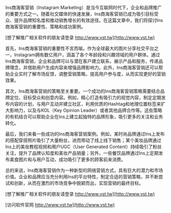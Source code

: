 Ins商海客营销（Instagram Marketing）是当今互联网时代下，企业和品牌推广的重要方式之一。随着社交媒体的快速发展，Ins商海客营销已成为吸引目标受众、提升品牌知名度和推动销售增长的有效途径。在这篇文章中，我们将探讨Ins商海客营销的重要性、策略和成功案例。

[想了解推广相关软件的朋友请登录 http://www.vst.tw](http://www.vst.tw)

首先，Ins商海客营销的重要性不言而喻。作为全球最大的图片分享社交平台之一，Instagram拥有数亿用户，涵盖了各个年龄段和兴趣领域的用户群体。通过Ins商海客营销，企业和品牌可以与潜在客户建立联系，展示产品和服务，传递品牌理念，并借助用户生成内容来增强品牌影响力。此外，Ins商海客营销还可以帮助企业实时了解市场反馈，调整营销策略，提高用户参与度，从而实现更好的营销效果。

其次，Ins商海客营销的策略至关重要。一个成功的Ins商海客营销策略需要结合品牌定位、目标受众和创意内容。例如，精心打造有吸引力的视觉内容，制定定期发布内容的计划，与用户互动并建立社区，利用优质的Hashtag和地理位置标签来扩大影响力，以及与KOL（Key Opinion Leader）或者其他品牌合作等。这些策略的有机结合可以帮助企业在Ins上建立起独特的品牌形象，吸引更多的关注和业务转化。

最后，我们来看一些成功的Ins商海客营销案例。例如，某时尚品牌通过Ins上发布的搭配穿搭照片吸引了大量粉丝，进而带动了线上线下销售；某个美妆品牌通过Ins上的美妆教程视频和用户UGC（User Generated Content）持续吸引了粉丝关注，提升了品牌认知度和美妆产品销量；另外，一些餐饮品牌通过Ins上定期发布美食图片和与用户互动，成功吸引了更多的顾客前来消费。

总的来说，Ins商海客营销作为一种新型的网络营销方式，具有巨大的潜力和市场价值。企业和品牌应当充分利用Ins的平台特性，制定合适的营销策略，并不断尝试和创新，从而在激烈的市场竞争中脱颖而出，实现营销的最终目标。

[想了解推广相关软件的朋友请登录 http://www.vst.tw](http://www.vst.tw)


[访问软件官网 http://www.vst.tw](http://www.vst.tw)
